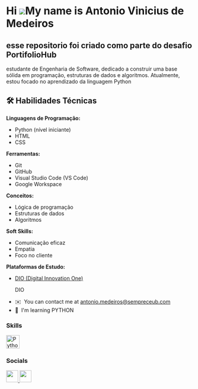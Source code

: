 Hi ![](https://user-images.githubusercontent.com/18350557/176309783-0785949b-9127-417c-8b55-ab5a4333674e.gif)My name is Antonio Vinicius de Medeiros
====================================================================================================================================================

esse repositorio foi criado como parte do desafio PortifolioHub
---------------------------------------------------------------

estudante de Engenharia de Software, dedicado a construir uma base sólida em programação, estruturas de dados e algoritmos. Atualmente, estou focado no aprendizado da linguagem Python

## 🛠️ Habilidades Técnicas

**Linguagens de Programação:**
- Python (nível iniciante)
- HTML
- CSS

**Ferramentas:**
- Git
- GitHub
- Visual Studio Code (VS Code)
- Google Workspace

**Conceitos:**
- Lógica de programação
- Estruturas de dados
- Algoritmos

**Soft Skills:**
- Comunicação eficaz
- Empatia
- Foco no cliente

**Plataformas de Estudo:**
- [DIO (Digital Innovation One)](https://www.dio.me/)

    DIO

* ✉️  You can contact me at [antonio.medeiros@sempreceub.com](mailto:antonio.medeiros@sempreceub.com)
* 🧠  I'm learning PYTHON

### Skills


<p align="left">
<a href="https://www.python.org/" target="_blank" rel="noreferrer"><img src="https://raw.githubusercontent.com/danielcranney/readme-generator/main/public/icons/skills/python-colored.svg" width="36" height="36" alt="Python" /></a>
</p>


### Socials

<p align="left"> <a href="https://www.github.com/Gakonha" target="_blank" rel="noreferrer"> <picture> <source media="(prefers-color-scheme: dark)" srcset="https://raw.githubusercontent.com/danielcranney/readme-generator/main/public/icons/socials/github-dark.svg" /> <source media="(prefers-color-scheme: light)" srcset="https://raw.githubusercontent.com/danielcranney/readme-generator/main/public/icons/socials/github.svg" /> <img src="https://raw.githubusercontent.com/danielcranney/readme-generator/main/public/icons/socials/github.svg" width="32" height="32" /> </picture> </a> <a href="https://www.linkedin.com/in/ant%C3%B4nio-vin%C3%ADcius-7aa428369/" target="_blank" rel="noreferrer"> <picture> <source media="(prefers-color-scheme: dark)" srcset="https://raw.githubusercontent.com/danielcranney/readme-generator/main/public/icons/socials/linkedin-dark.svg" /> <source media="(prefers-color-scheme: light)" srcset="https://raw.githubusercontent.com/danielcranney/readme-generator/main/public/icons/socials/linkedin.svg" /> <img src="https://raw.githubusercontent.com/danielcranney/readme-generator/main/public/icons/socials/linkedin.svg" width="32" height="32" /> </picture> </a></p>
